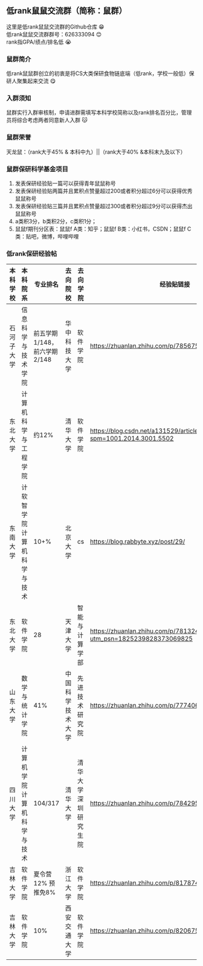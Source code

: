 ## 低rank鼠鼠交流群（简称：鼠群）
这里是低rank鼠鼠交流群的Github仓库 :grin: <br>
低rank鼠鼠交流群群号：626333094 :blush: <br>
rank指GPA/绩点/排名低 :sob: <br>
### 鼠群简介
低rank鼠鼠群创立的初衷是将CS大类保研食物链底端（低rank，学校一般低）保研人聚集起来交流 :yum:
### 入群须知
鼠群实行入群审核制，申请进群需填写本科学校简称以及rank排名百分比，管理员将综合考虑两者同意新人入群 :kissing_cat:
### 鼠群荣誉
天龙鼠：（rank大于45% & 本科中九）||（rank大于40% &本科末九及以下）
### 鼠群保研科学基金项目
1. 发表保研经验贴一篇可以获得青年鼠鼠称号 
2. 发表保研经验贴两篇并且累积点赞量超过200或者积分超过6分可以获得优秀鼠鼠称号 
3. 发表保研经验贴三篇并且累积点赞量超过300或者积分超过9分可以获得杰出鼠鼠称号 
4. a类积3分，b类积2分，c类积1分； 
4. 鼠鼠f期刊分区表：鼠鼠f A类：知乎；鼠鼠f B类：小红书，CSDN；鼠鼠f C类：贴吧，微博，哔哩哔哩
### 低rank保研经验帖

| 本科学校   | 本科院系                   | 专业排名                     | 去向院校         | 去向学院             | 经验贴链接                                                   |
| ---------- | -------------------------- | ---------------------------- | ---------------- | -------------------- | ------------------------------------------------------------ |
| 石河子大学 | 信息科学与技术学院         | 前五学期1/148，前六学期2/148 | 华中科技大学     | 软件学院             | https://zhuanlan.zhihu.com/p/785675291                       |
| 东北大学   | 计算机科学与工程学院       | 约12%                        | 清华大学         | 软件学院             | https://blog.csdn.net/a131529/article/details/142664161?spm=1001.2014.3001.5502 |
| 东南大学   | 计软智学院计算机科学与技术 | 10+%                         | 北京大学         | cs                   | https://blog.rabbyte.xyz/post/29/                            |
| 东北大学   | 软件学院                   | 28                           | 天津大学         | 智能与计算学部       | https://zhuanlan.zhihu.com/p/781324372?utm_psn=1825239828373069825 |
| 山东大学   | 数学与统计学院             | 41%                          | 中国科学技术大学 | 先进技术研究院       | https://zhuanlan.zhihu.com/p/777406632                       |
| 四川大学   | 计算机学院计算机科学与技术 | 104/317                      | 清华大学         | 清华大学深圳研究生院 | https://zhuanlan.zhihu.com/p/784295737                       |
| 吉林大学   | 软件学院                   | 夏令营12% 预推免8%           | 浙江大学         | 软件学院             | https://zhuanlan.zhihu.com/p/817874291                       |
| 吉林大学   | 软件学院                   | 10%                          | 西安交通大学     | 软件学院             | https://zhuanlan.zhihu.com/p/820675762                       |

